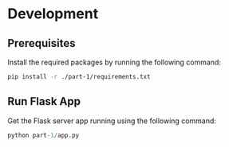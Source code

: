 # Development


## Prerequisites

Install the required packages by running the following command:

```bash
pip install -r ./part-1/requirements.txt
```

## Run Flask App

Get the Flask server app running using the following command:

```python
python part-1/app.py                                                         
```
